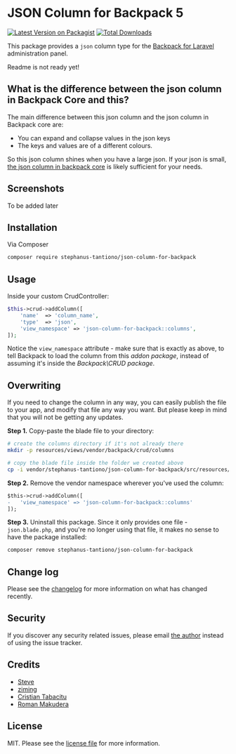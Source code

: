 # JSON Column for Backpack 5

[![Latest Version on Packagist][ico-version]][link-packagist]
[![Total Downloads][ico-downloads]][link-downloads]

This package provides a ```json``` column type for the [Backpack for Laravel](https://backpackforlaravel.com/) administration panel.

Readme is not ready yet!

## What is the difference between the json column in Backpack Core and this?

The main difference between this json column and the json column in Backpack core are:
- You can expand and collapse values in the json keys
- The keys and values are of a different colours.

So this json column shines when you have a large json. If your json is small, [the json column in backpack core](https://github.com/Laravel-Backpack/CRUD/pull/1951) is likely sufficient for your needs.

## Screenshots

To be added later

## Installation

Via Composer

``` bash
composer require stephanus-tantiono/json-column-for-backpack
```

## Usage

Inside your custom CrudController:

```php
$this->crud->addColumn([
    'name'  => 'column_name',
    'type'  => 'json',
    'view_namespace' => 'json-column-for-backpack::columns',
]);
```

Notice the ```view_namespace``` attribute - make sure that is exactly as above, to tell Backpack to load the column from this _addon package_, instead of assuming it's inside the _Backpack\CRUD package_.


## Overwriting

If you need to change the column in any way, you can easily publish the file to your app, and modify that file any way you want. But please keep in mind that you will not be getting any updates.

**Step 1.** Copy-paste the blade file to your directory:
```bash
# create the columns directory if it's not already there
mkdir -p resources/views/vendor/backpack/crud/columns

# copy the blade file inside the folder we created above
cp -i vendor/stephanus-tantiono/json-column-for-backpack/src/resources/views/columns/json.blade.php resources/views/vendor/backpack/crud/columns/json.blade.php
```

**Step 2.** Remove the vendor namespace wherever you've used the column:
```diff
$this->crud->addColumn([
-   'view_namespace' => 'json-column-for-backpack::columns'
]);
```

**Step 3.** Uninstall this package. Since it only provides one file - ```json.blade.php```, and you're no longer using that file, it makes no sense to have the package installed:

```bash
composer remove stephanus-tantiono/json-column-for-backpack
```

## Change log

Please see the [changelog](changelog.md) for more information on what has changed recently.


## Security

If you discover any security related issues, please email [the author](composer.json) instead of using the issue tracker.

## Credits
- [Steve](https://github.com/stephanus-tantiono)
- [ziming](https://github.com/ziming)
- [Cristian Tabacitu](https://github.com/tabacitu)
- [Roman Makudera](https://github.com/LorDOniX)

## License

MIT. Please see the [license file](license.md) for more information.

[ico-version]: https://img.shields.io/packagist/v/stephanus-tantiono/json-column-for-backpack.svg?style=flat-square
[ico-downloads]: https://img.shields.io/packagist/dt/stephanus-tantiono/json-column-for-backpack.svg?style=flat-square

[link-packagist]: https://packagist.org/packages/stephanus-tantiono/json-column-for-backpack
[link-downloads]: https://packagist.org/packages/stephanus-tantiono/json-column-for-backpack
[link-author]: https://github.com/stephanus-tantiono
[link-contributors]: ../../contributors
